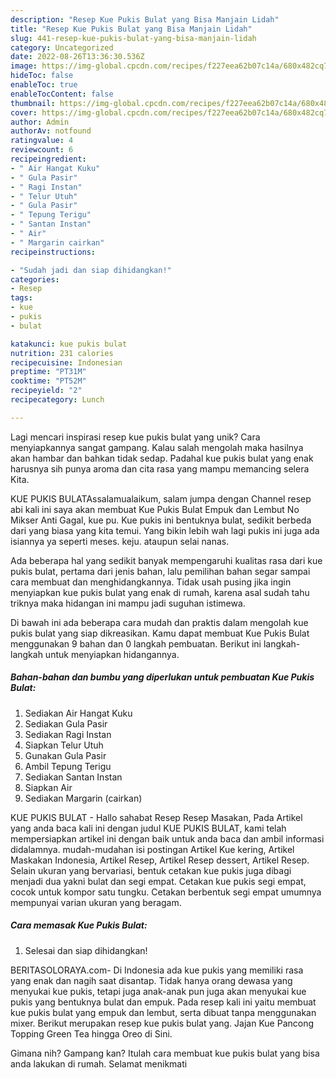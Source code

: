 ```yaml
---
description: "Resep Kue Pukis Bulat yang Bisa Manjain Lidah"
title: "Resep Kue Pukis Bulat yang Bisa Manjain Lidah"
slug: 441-resep-kue-pukis-bulat-yang-bisa-manjain-lidah
category: Uncategorized
date: 2022-08-26T13:36:30.536Z
image: https://img-global.cpcdn.com/recipes/f227eea62b07c14a/680x482cq70/kue-pukis-bulat-foto-resep-utama.jpg
hideToc: false
enableToc: true
enableTocContent: false
thumbnail: https://img-global.cpcdn.com/recipes/f227eea62b07c14a/680x482cq70/kue-pukis-bulat-foto-resep-utama.jpg
cover: https://img-global.cpcdn.com/recipes/f227eea62b07c14a/680x482cq70/kue-pukis-bulat-foto-resep-utama.jpg
author: Admin
authorAv: notfound
ratingvalue: 4
reviewcount: 6
recipeingredient:
- " Air Hangat Kuku"
- " Gula Pasir"
- " Ragi Instan"
- " Telur Utuh"
- " Gula Pasir"
- " Tepung Terigu"
- " Santan Instan"
- " Air"
- " Margarin cairkan"
recipeinstructions:

- "Sudah jadi dan siap dihidangkan!"
categories:
- Resep
tags:
- kue
- pukis
- bulat

katakunci: kue pukis bulat 
nutrition: 231 calories
recipecuisine: Indonesian
preptime: "PT31M"
cooktime: "PT52M"
recipeyield: "2"
recipecategory: Lunch

---
```





Lagi mencari inspirasi resep kue pukis bulat yang unik? Cara menyiapkannya sangat gampang. Kalau salah mengolah maka hasilnya akan hambar dan bahkan tidak sedap. Padahal kue pukis bulat yang enak harusnya sih punya aroma dan cita rasa yang mampu memancing selera Kita.





KUE PUKIS BULATAssalamualaikum, salam jumpa dengan Channel resep abi kali ini saya akan membuat Kue Pukis Bulat Empuk dan Lembut No Mikser Anti Gagal, kue pu. Kue pukis ini bentuknya bulat, sedikit berbeda dari yang biasa yang kita temui. Yang bikin lebih wah lagi pukis ini juga ada isiannya ya seperti meses. keju. ataupun selai nanas.

Ada beberapa hal yang sedikit banyak mempengaruhi kualitas rasa dari kue pukis bulat, pertama dari jenis bahan, lalu pemilihan bahan segar sampai cara membuat dan menghidangkannya. Tidak usah pusing jika ingin menyiapkan kue pukis bulat yang enak di rumah, karena asal sudah tahu triknya maka hidangan ini mampu jadi suguhan istimewa.






Di bawah ini ada beberapa cara mudah dan praktis dalam mengolah kue pukis bulat yang siap dikreasikan. Kamu dapat membuat Kue Pukis Bulat menggunakan 9 bahan dan 0 langkah pembuatan. Berikut ini langkah-langkah untuk menyiapkan hidangannya.

<!--inarticleads1-->

##### Bahan-bahan dan bumbu yang diperlukan untuk pembuatan Kue Pukis Bulat:

1. Sediakan  Air Hangat Kuku
1. Sediakan  Gula Pasir
1. Sediakan  Ragi Instan
1. Siapkan  Telur Utuh
1. Gunakan  Gula Pasir
1. Ambil  Tepung Terigu
1. Sediakan  Santan Instan
1. Siapkan  Air
1. Sediakan  Margarin (cairkan)


KUE PUKIS BULAT - Hallo sahabat Resep Resep Masakan, Pada Artikel yang anda baca kali ini dengan judul KUE PUKIS BULAT, kami telah mempersiapkan artikel ini dengan baik untuk anda baca dan ambil informasi didalamnya. mudah-mudahan isi postingan Artikel Kue kering, Artikel Maskakan Indonesia, Artikel Resep, Artikel Resep dessert, Artikel Resep. Selain ukuran yang bervariasi, bentuk cetakan kue pukis juga dibagi menjadi dua yakni bulat dan segi empat. Cetakan kue pukis segi empat, cocok untuk kompor satu tungku. Cetakan berbentuk segi empat umumnya mempunyai varian ukuran yang beragam. 

<!--inarticleads2-->

##### Cara memasak Kue Pukis Bulat:


1. Selesai dan siap dihidangkan!

BERITASOLORAYA.com- Di Indonesia ada kue pukis yang memiliki rasa yang enak dan nagih saat disantap. Tidak hanya orang dewasa yang menyukai kue pukis, tetapi juga anak-anak pun juga akan menyukai kue pukis yang bentuknya bulat dan empuk. Pada resep kali ini yaitu membuat kue pukis bulat yang empuk dan lembut, serta dibuat tanpa menggunakan mixer. Berikut merupakan resep kue pukis bulat yang. Jajan Kue Pancong Topping Green Tea hingga Oreo di Sini. 

Gimana nih? Gampang kan? Itulah cara membuat kue pukis bulat yang bisa anda lakukan di rumah. Selamat menikmati
